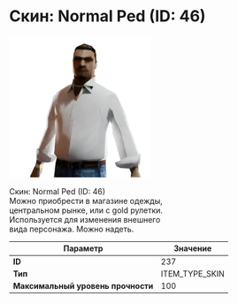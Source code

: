 # Скин: Normal Ped (ID: 46)

![Item Image](../img/237.webp?raw=true)

Скин: Normal Ped (ID: 46)<br>Можно приобрести в магазине одежды,<br>центральном рынке, или с gold рулетки.<br>Используется для изменения внешнего<br>вида персонажа. Можно надеть.


| Параметр | Значение |
|----------|----------|
| **ID** | 237 |
| **Тип** | ITEM_TYPE_SKIN |
| **Максимальный уровень прочности** | 100 |

